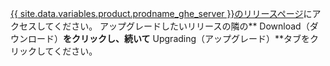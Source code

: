 [{{ site.data.variables.product.prodname_ghe_server }}のリリースページ](https://enterprise.github.com/releases)にアクセスしてください。 アップグレードしたいリリースの隣の** Download（ダウンロード）**をクリックし、続いて** Upgrading（アップグレード）**タブをクリックしてください。

